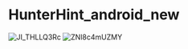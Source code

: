 # HunterHint_android_new
![JI_THLLQ3Rc](https://github.com/PlatonovSV/HunterHint_android_new/assets/124249177/b1e4437b-1c51-432b-a476-b69c7b2dc588)
![ZNl8c4mUZMY](https://github.com/PlatonovSV/HunterHint_android_new/assets/124249177/74cc7f54-8968-4c0e-8c01-d7c91a46eb57)

